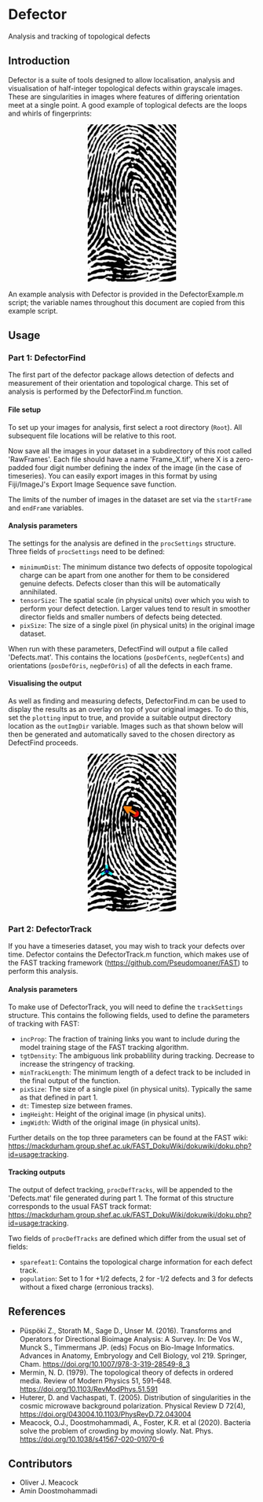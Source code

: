 # Defector
Analysis and tracking of topological defects

## Introduction
Defector is a suite of tools designed to allow localisation, analysis and visualisation of half-integer topological defects within grayscale images. These are singularities in images where features of differing orientation meet at a single point. A good example of toplogical defects are the loops and whirls of fingerprints:

<p align="center">
  <img src="https://raw.githubusercontent.com/Pseudomoaner/Defector/master/Images/Frame_0000.jpg" alt="Fingerprint"/>
</p>

An example analysis with Defector is provided in the DefectorExample.m script; the variable names throughout this document are copied from this example script.

## Usage

### Part 1: DefectorFind

The first part of the defector package allows detection of defects and measurement of their orientation and topological charge. This set of analysis is performed by the DefectorFind.m function.

#### File setup

To set up your images for analysis, first select a root directory (`Root`). All subsequent file locations will be relative to this root.

Now save all the images in your dataset in a subdirectory of this root called 'RawFrames'. Each file should have a name 'Frame_X.tif', where X is a zero-padded four digit number defining the index of the image (in the case of timeseries). You can easily export images in this format by using Fiji/ImageJ's Export Image Sequence save function.

The limits of the number of images in the dataset are set via the `startFrame` and `endFrame` variables.

#### Analysis parameters
The settings for the analysis are defined in the `procSettings` structure. Three fields of `procSettings` need to be defined:

 - `minimumDist`: The minimum distance two defects of opposite topological charge can be apart from one another for them to be considered genuine defects. Defects closer than this will be automatically annihilated.
 - `tensorSize`: The spatial scale (in physical units) over which you wish to perform your defect detection. Larger values tend to result in smoother director fields and smaller numbers of defects being detected.
 - `pixSize`: The size of a single pixel (in physical units) in the original image dataset.
 
When run with these parameters, DefectFind will output a file called 'Defects.mat'. This contains the locations (`posDefCents`, `negDefCents`) and orientations (`posDefOris`, `negDefOris`) of all the defects in each frame.

#### Visualising the output
As well as finding and measuring defects, DefectorFind.m can be used to display the results as an overlay on top of your original images. To do this, set the `plotting` input to true, and provide a suitable output directory location as the `outImgDir` variable. Images such as that shown below will then be generated and automatically saved to the chosen directory as DefectFind proceeds.

<p align="center">
  <img src="https://raw.githubusercontent.com/Pseudomoaner/Defector/master/Images/Overlay.jpg" alt="Defect Overlay"/>
</p>

### Part 2: DefectorTrack

If you have a timeseries dataset, you may wish to track your defects over time. Defector contains the DefectorTrack.m function, which makes use of the FAST tracking framework (https://github.com/Pseudomoaner/FAST) to perform this analysis.

#### Analysis parameters

To make use of DefectorTrack, you will need to define the `trackSettings` structure. This contains the following fields, used to define the parameters of tracking with FAST:

 - `incProp`: The fraction of training links you want to include during the model training stage of the FAST tracking algorithm.
 - `tgtDensity`: The ambiguous link probablility during tracking. Decrease to increase the stringency of tracking.
 - `minTrackLength`: The minimum length of a defect track to be included in the final output of the function.
 - `pixSize`: The size of a single pixel (in physical units). Typically the same as that defined in part 1.
 - `dt`: Timestep size between frames.
 - `imgHeight`: Height of the original image (in physical units).
 - `imgWidth`: Width of the original image (in physical units).

Further details on the top three parameters can be found at the FAST wiki: https://mackdurham.group.shef.ac.uk/FAST_DokuWiki/dokuwiki/doku.php?id=usage:tracking.

#### Tracking outputs

The output of defect tracking, `procDefTracks`, will be appended to the 'Defects.mat' file generated during part 1. The format of this structure corresponds to the usual FAST track format: https://mackdurham.group.shef.ac.uk/FAST_DokuWiki/dokuwiki/doku.php?id=usage:tracking.

Two fields of `procDefTracks` are defined which differ from the usual set of fields:

 - `sparefeat1`: Contains the topological charge information for each defect track.
 - `population`: Set to 1 for +1/2 defects, 2 for -1/2 defects and 3 for defects without a fixed charge (erronious tracks).

## References
- Püspöki Z., Storath M., Sage D., Unser M. (2016). Transforms and Operators for Directional Bioimage Analysis: A Survey. In: De Vos W., Munck S., Timmermans JP. (eds) Focus on Bio-Image Informatics. Advances in Anatomy, Embryology and Cell Biology, vol 219. Springer, Cham. https://doi.org/10.1007/978-3-319-28549-8_3
- Mermin, N. D. (1979). The topological theory of defects in ordered media. Review of Modern Physics 51, 591–648. https://doi.org/10.1103/RevModPhys.51.591
- Huterer, D. and Vachaspati, T. (2005). Distribution of singularities in the cosmic microwave background polarization. Physical Review D 72(4), https://doi.org/043004.10.1103/PhysRevD.72.043004
- Meacock, O.J., Doostmohammadi, A., Foster, K.R. et al (2020). Bacteria solve the problem of crowding by moving slowly. Nat. Phys. https://doi.org/10.1038/s41567-020-01070-6

## Contributors

- Oliver J. Meacock
- Amin Doostmohammadi
